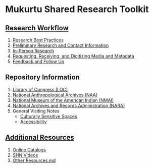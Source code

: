 # Mukurtu Shared Research Toolkit


## [Research Workflow](Research%20Workflow)
1. [Research Best Practices]()
2. [Preliminary Research and Contact Information]()
3. [In-Person Research]()
4. [Requesting, Receiving, and Digitizing Media and Metadata]()
5. [Feedback and Follow Up]()

## Repository Information
1. [Library of Congress (LOC)]()
2. [National Anthropological Archives (NAA)]()
3. [National Museum of the American Indian (NMAI)]()
4. [National Archives and Records Administration (NARA)]()
5. General Visiting Notes
   * [Culturally Sensitive Spaces]()
   * [Accessibility]()

## [Additional Resources](Additional%20Resources)
1. [Online Catalogs]()
2. [SHN Videos]()
3. [Other Resources.md]()
